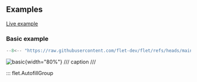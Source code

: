 ## Examples

[Live example](https://flet-controls-gallery.fly.dev/input/autofillgroup)

### Basic example

```python
--8<-- "https://raw.githubusercontent.com/flet-dev/flet/refs/heads/main/sdk/python/examples/controls/autofill-group/basic.py"
```

![basic](https://raw.githubusercontent.com/flet-dev/flet/main/sdk/python/examples/controls/autofillgroup/media/basic.gif){width="80%"}
/// caption
///

::: flet.AutofillGroup
